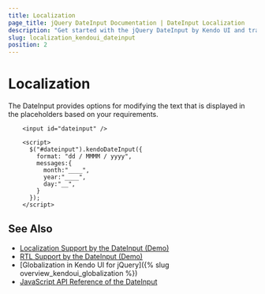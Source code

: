 ```yaml
---
title: Localization
page_title: jQuery DateInput Documentation | DateInput Localization
description: "Get started with the jQuery DateInput by Kendo UI and translate its text messages for different culture locales."
slug: localization_kendoui_dateinput
position: 2
---
```


# Localization

The DateInput provides options for modifying the text that is displayed in the placeholders based on your requirements.

```dojo
    <input id="dateinput" />

    <script>
      $("#dateinput").kendoDateInput({
        format: "dd / MMMM / yyyy",
        messages:{
          month:"____",
          year:"____",
          day:"__",
        }
      });
    </script>
```

## See Also

* [Localization Support by the DateInput (Demo)](https://demos.telerik.com/kendo-ui/dateinput/localization-globalization)
* [RTL Support by the DateInput (Demo)](https://demos.telerik.com/kendo-ui/dateinput/right-to-left-support)
* [Globalization in Kendo UI for jQuery]({% slug overview_kendoui_globalization %})
* [JavaScript API Reference of the DateInput](/api/javascript/ui/dateinput)
